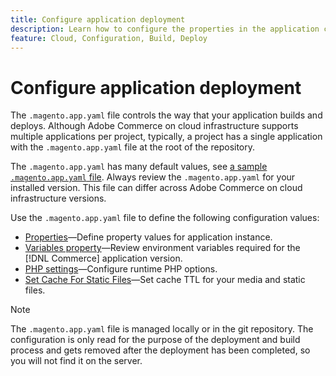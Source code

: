 ```yaml
---
title: Configure application deployment
description: Learn how to configure the properties in the application configuration file that control the way the [!DNL Commerce] application builds and deploys to the Cloud environment.
feature: Cloud, Configuration, Build, Deploy
---
```

# Configure application deployment

The `.magento.app.yaml` file controls the way that your application builds and deploys. Although Adobe Commerce on cloud infrastructure supports multiple applications per project, typically, a project has a single application with the `.magento.app.yaml` file at the root of the repository.

The `.magento.app.yaml` has many default values, see [a sample `.magento.app.yaml` file](https://github.com/magento/magento-cloud/blob/master/.magento.app.yaml). Always review the `.magento.app.yaml` for your installed version. This file can differ across Adobe Commerce on cloud infrastructure versions.

Use the `.magento.app.yaml` file to define the following configuration values:

- [Properties](properties.md)—Define property values for application instance.
- [Variables property](variables-property.md)—Review environment variables required for the [!DNL Commerce] application version.
- [PHP settings](php-settings.md)—Configure runtime PHP options.
- [Set Cache For Static Files](set-cache.md)—Set cache TTL for your media and static files.

>[!NOTE]
>
>The `.magento.app.yaml` file is managed locally or in the git repository. The configuration is only read for the purpose of the deployment and build process and gets removed after the deployment has been completed, so you will not find it on the server.
